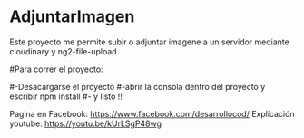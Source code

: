 # AdjuntarImagen

Este proyecto me permite subir o adjuntar imagene a un servidor mediante cloudinary y ng2-file-upload

#Para correr el proyecto:

#-Desacargarse el proyecto
#-abrir la consola dentro del proyecto y escribir npm install
#- y listo !!

Pagina en Facebook: https://www.facebook.com/desarrollocod/
Explicación youtube: https://youtu.be/kUrLSgP48wg
